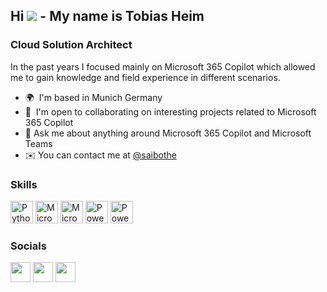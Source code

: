 ## Hi ![](https://user-images.githubusercontent.com/18350557/176309783-0785949b-9127-417c-8b55-ab5a4333674e.gif) - My name is Tobias Heim

### Cloud Solution Architect

In the past years I focused mainly on Microsoft 365 Copilot which allowed me to gain knowledge and field experience in different scenarios.

* 🌍  I'm based in Munich Germany
* 🤝  I'm open to collaborating on interesting projects related to Microsoft 365 Copilot
* 💬 Ask me about anything around Microsoft 365 Copilot and Microsoft Teams
* ✉️  You can contact me at [@saibothe](mailto:@saibothe)


### Skills


<p align="left">
<a href="https://www.python.org/" target="_blank" rel="noreferrer"><img src="https://raw.githubusercontent.com/danielcranney/readme-generator/main/public/icons/skills/python-colored.svg" width="36" height="36" alt="Python" /></a>
<a href="https://www.microsoft.com/de-de/microsoft-365/copilot/chat?msockid=0a3925f28cd06bfb384530558d4f6adc" target="_blank" rel="noreferrer"><img src="https://www.tnext-labs.com/GitHub/myprofile/copilot.png" width="36" height="36" alt="Microsoft 365 Copilot" /></a>
<a href="https://www.microsoft.com/en-us/microsoft-teams/group-chat-software" target="_blank" rel="noreferrer"><img src="https://www.tnext-labs.com/GitHub/myprofile/microsoft-teams-logo.png" width="36" height="36" alt="Microsoft Teams" /></a>
<a href="https://powerplatform.microsoft.com/en-us/" target="_blank" rel="noreferrer"><img src="https://www.tnext-labs.com/GitHub/myprofile/power-platform.png" width="36" height="36" alt="Power Platform" /></a>
<a href="https://learn.microsoft.com/en-us/powershell/" target="_blank" rel="noreferrer"><img src="https://www.tnext-labs.com/GitHub/myprofile/powershell.png" width="36" height="36" alt="PowerShell" /></a>
</p>


### Socials

<p align="left"> <a href="https://www.github.com/tobiheim" target="_blank" rel="noreferrer"><img src="https://raw.githubusercontent.com/danielcranney/readme-generator/main/public/icons/socials/github.svg" width="32" height="32" /></a> <a href="https://www.twitter.com/saibothe" target="_blank" rel="noreferrer"><img src="https://raw.githubusercontent.com/danielcranney/readme-generator/main/public/icons/socials/twitter.svg" width="32" height="32" /></a> <a href="https://www.linkedin.com/in/tobias-h-32bb4a122" target="_blank" rel="noreferrer"><img src="https://raw.githubusercontent.com/danielcranney/readme-generator/main/public/icons/socials/linkedin.svg" width="32" height="32" /></a></p>
